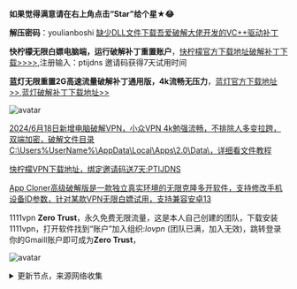 **如果觉得满意请在右上角点击“Star”给个星★😂**

**解压密码**：youlianboshi    [缺少DLL文件下载吾爱破解大佬开发的VC++驱动补丁](https://ylbs.lanzoul.com/iARSM265nfeb)

**快柠檬无限白嫖电脑端，运行破解补丁重置账户**，[快柠檬官方下载地址](https://flm19.com/s/acn01/ptijdns)[破解补丁下载>>>>](https://ylbs.lanzoul.com/igO3g26dlxbc),注册输入：ptijdns 邀请码获得7天试用时间

**蓝灯无限重置2G高速流量破解补丁通用版，4k流畅无压力**，[蓝灯官方下载地址>>](https://github.com/getlantern),[蓝灯破解补丁下载地址>>](https://ylbs.lanzoul.com/iGU9826ct4va)


![avatar](https://telegra.ph/file/c58a47369d00cdb54a55c.png)

[2024/6月18日新增电脑破解VPN，小众VPN 4k勉强流畅，不排除人多变拉跨，双端加密，破解文件目录C:\Users\%UserName%\AppData\Local\Apps\2.0\Data\，详细看文件教程](https://ylbs.lanzoul.com/iTWBF225hcsh)

[快柠檬VPN下载地址，绑定邀请码送7天:PTIJDNS ](https://flm12.com)

[App Cloner高级破解版是一款独立真实环境的无限克隆多开软件，支持修改手机设备ID参数，针对某款VPN无限白嫖试用，支持兼容安卓13](https://ylbs.lanzoul.com/in1AH1s4fhmd)

1111vpn **Zero Trust**，永久免费无限流量，这是本人自己创建的团队，下载安装1111vpn，打开软件找到“账户”加入组织:_lovpn_ (团队已满，加入无效)，跳转登录你的Gmaill账户即可成为**Zero Trust**，

![avatar](https://telegra.ph/file/8d3184b149c40175bd3b0.jpg)

<details><summary>更新节点，来源网络收集</summary>
<p>

#### 点击一下即可全部复制
